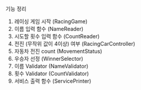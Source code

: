 기능 정리
1. 레이싱 게임 시작 (RacingGame)
2. 이름 입력 함수 (NameReader)
3. 시도할 횟수 입력 함수 (CountReader)
4. 전진 (무작위 값이 4이상) 여부 (RacingCarController)
5. 자동차 전진 count (MovementStatus)
6. 우승자 선정 (WinnerSelector)
7. 이름 Validator (NameValidator)
8. 횟수 Validator (CountValidator)
9. 서비스 출력 함수 (ServicePrinter)